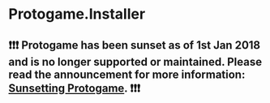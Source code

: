 # Protogame.Installer

## **❗❗❗ Protogame has been sunset as of 1st Jan 2018 and is no longer supported or maintained. Please read the announcement for more information: [Sunsetting Protogame](https://medium.com/redpoint/sunsetting-protogame-a18e1f03af43). ❗❗❗**
